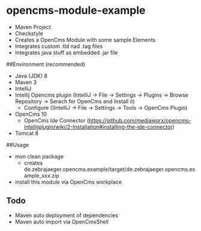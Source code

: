 # opencms-module-example 
* Maven Project
* Checkstyle
* Creates a OpenCms Module with some sample Elements
* Integrates custom .tld nad .tag files
* Integrates java stuff as embedded .jar file

##Environment (recommended)
* Java (JDK) 8
* Maven 3
* IntelliJ
* Intellij Opencms plugin (IntelliJ -> File -> Settings -> Plugins -> Browse Repository -> Serach for OpenCms and Install it)
   * Configure ()IntelliJ -> File -> Settings -> Tools -> OpenCms Plugin)
* OpenCms 10
   * OpenCms Ide Connector (https://github.com/mediaworx/opencms-intellijplugin/wiki/2-Installation#installing-the-ide-connector)
* Tomcat 8

##Usage
* mvn clean package
  * creates de.zebrajaeger.opencms.example/target/de.zebrajaeger.opencms.example_xxx.zip
* install this module via OpenCms workplace

## Todo
* Maven auto deployment of dependencies
* Maven auto import via OpenCmsShell